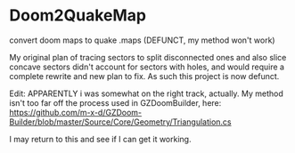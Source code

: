 # Doom2QuakeMap
convert doom maps to quake .maps (DEFUNCT, my method won't work)

My original plan of tracing sectors to split disconnected ones and also slice concave sectors didn't account for sectors with holes, and would require a complete rewrite and new plan to fix. As such this project is now defunct.

Edit: APPARENTLY i was somewhat on the right track, actually. My method isn't too far off the process used in GZDoomBuilder, here: https://github.com/m-x-d/GZDoom-Builder/blob/master/Source/Core/Geometry/Triangulation.cs

I may return to this and see if I can get it working.
